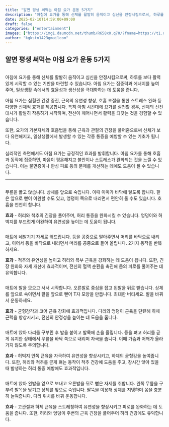 ```yaml
---
title: "알면 평생 써먹는 아침 요가 운동 5가지"
description: "아침에 요가를 통해 신체를 활발히 움직이고 심신을 안정시킴으로써, 하루를 보다 활력 있게 시작할 수 있는 기반을 마련할 수 있습니다. 아침 요가는 집중력과 에너지를 높여 주어, 일상생활 속에서의 효율성과 생산성을 극대화하는 데 도움을 줍니다."
date: 2025-02-10T14:59:00+09:00
draft: false
categories: ["entertainment"]
images: ["https://img1.daumcdn.net/thumb/R658x0.q70/?fname=https://t1.daumcdn.net/news/202501/02/tenbody/20250102073009600vwni.jpg", "https://t1.daumcdn.net/news/202501/02/tenbody/20250102073009931wfse.gif", "https://t1.daumcdn.net/news/202501/02/tenbody/20250102073010332dpwh.gif", "https://t1.daumcdn.net/news/202501/02/tenbody/20250102073010666etoa.gif", "https://t1.daumcdn.net/news/202501/02/tenbody/20250102073011162zacv.gif"]
author: "kgkstn1423gmailcom"
---
```


<h2 >알면 평생 써먹는 아침 요가 운동 5가지</h2> <figure ><img src="https://img1.daumcdn.net/thumb/R658x0.q70/?fname=https://t1.daumcdn.net/news/202501/02/tenbody/20250102073009600vwni.jpg" alt=""/></figure> <p>아침에 요가를 통해 신체를 활발히 움직이고 심신을 안정시킴으로써, 하루를 보다 활력 있게 시작할 수 있는 기반을 마련할 수 있습니다. 아침 요가는 집중력과 에너지를 높여 주어, 일상생활 속에서의 효율성과 생산성을 극대화하는 데 도움을 줍니다.</p> <p>아침 요가는 심혈관 건강 증진, 근육의 유연성 향상, 호흡 조절을 통한 스트레스 완화 등 다양한 신체적 효과를 제공합니다. 특히 아침 시간대에 요가를 실천할 경우, 신체의 신진대사가 활발히 작용하기 시작하며, 전신이 깨어나면서 활력을 되찾는 것을 경험할 수 있습니다.</p> <p>또한, 요가의 기본자세와 호흡법을 통해 근육과 관절의 긴장을 풀어줌으로써 신체가 보다 유연해지고, 일상생활에서 발생할 수 있는 각종 통증을 예방할 수 있는 기초가 됩니다.</p> <p>심리적인 측면에서도 아침 요가는 긍정적인 효과를 발휘합니다. 아침 요가를 통해 호흡과 동작에 집중하면, 마음이 평온해지고 불안이나 스트레스가 완화되는 것을 느낄 수 있습니다. 이는 불면증이나 만성 피로 등의 문제를 개선하는 데에도 도움이 될 수 있습니다.</p> <hr /> <figure ><img src="https://t1.daumcdn.net/news/202501/02/tenbody/20250102073009931wfse.gif" alt=""/></figure> <p>무릎을 꿇고 앉습니다. 상체를 앞으로 숙입니다. 이때 이마가 바닥에 닿도록 합니다. 팔은 앞으로 뻗어 이완할 수도 있고, 엉덩이 쪽으로 내리면서 편안히 둘 수도 있습니다. 호흡을 천천히 합니다.</p> <p><strong>효과</strong> - 허리와 척추의 긴장을 풀어주며, 허리 통증을 완화시킬 수 있습니다. 엉덩이와 허벅지를 부드럽게 이완하여 유연성을 높이는 데 도움이 됩니다.</p> <figure ><img src="https://t1.daumcdn.net/news/202501/02/tenbody/20250102073010332dpwh.gif" alt=""/></figure> <p>매트에 네발기기 자세로 엎드립니다. 등을 공중으로 말아주면서 머리를 바닥으로 내리고, 이어서 등을 바닥으로 내리면서 머리를 공중으로 들어 올립니다. 2가지 동작을 반복하세요.</p> <p><strong>효과</strong> - 척추의 유연성을 높이고 허리와 복부 근육을 강화하는 데 도움이 됩니다. 또한, 긴장 완화와 자세 개선에 효과적이며, 전신의 혈액 순환을 촉진해 몸의 피로를 풀어주는 데 유익합니다.</p> <figure ><img src="https://t1.daumcdn.net/news/202501/02/tenbody/20250102073010666etoa.gif" alt=""/></figure> <p>매트에 발을 모으고 서서 시작합니다. 오른발로 중심을 잡고 왼발을 뒤로 뻗습니다. 상체를 앞으로 숙이면서 팔을 앞으로 뻗어 T자 모양을 만듭니다. 최대한 버티세요. 발을 바꿔서 운동하세요.</p> <p><strong>효과</strong> - 균형감각과 코어 근육 강화에 효과적입니다. 다리와 엉덩이 근육을 단련해 하체 근력을 향상시키고, 전신의 안정성을 높이는 데 도움을 줍니다.</p> <figure ><img src="https://t1.daumcdn.net/news/202501/02/tenbody/20250102073011162zacv.gif" alt=""/></figure> <p>매트에 앉아 다리를 구부린 후 발을 붙이고 발목에 손을 올립니다. 등을 펴고 허리를 곧게 유지한 상태에서 무릎을 바닥 쪽으로 내리며 자극을 줍니다. 이때 가슴과 어깨가 올라가지 않도록 주의합니다.</p> <p><strong>효과</strong> - 허벅지 안쪽 근육을 자극하여 유연성을 향상시키고, 하체의 균형감을 높여줍니다. 또한, 허리와 척추를 곧게 펴는 동작이 척추 건강에 도움을 주고, 장시간 앉아 있을 때 발생하는 허리 통증 예방에도 효과적입니다.</p> <figure ><img src="https://t1.daumcdn.net/news/202501/02/tenbody/20250102073011654mhuc.gif" alt=""/></figure> <p>매트에 앉아 왼발을 앞으로 보내고 오른발을 뒤로 뻗은 자세를 취합니다. 왼쪽 무릎을 구부려 발목을 당기고 상체를 앞으로 숙입니다. 팔뚝을 이용해 상체를 지탱하며 몸을 충분히 늘여줍니다. 다리 위치를 바꿔 운동합니다.</p> <p><strong>효과</strong> - 고관절과 하체 근육을 스트레칭하여 유연성을 향상시키고 피로를 완화하는 데 도움을 줍니다. 또한, 허리와 엉덩이 주변의 근육 긴장을 풀어주어 허리 건강에도 유익합니다.</p>